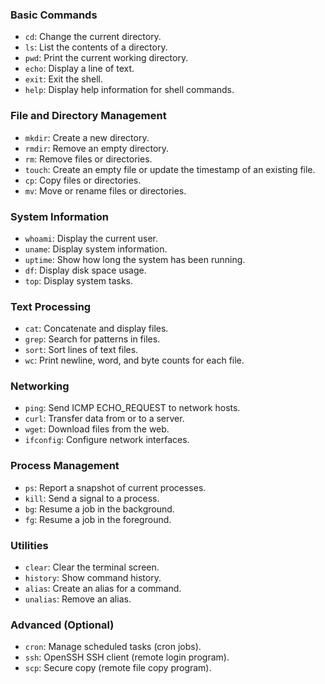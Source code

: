 ### Basic Commands
- `cd`: Change the current directory.
- `ls`: List the contents of a directory.
- `pwd`: Print the current working directory.
- `echo`: Display a line of text.
- `exit`: Exit the shell.
- `help`: Display help information for shell commands.

### File and Directory Management
- `mkdir`: Create a new directory.
- `rmdir`: Remove an empty directory.
- `rm`: Remove files or directories.
- `touch`: Create an empty file or update the timestamp of an existing file.
- `cp`: Copy files or directories.
- `mv`: Move or rename files or directories.

### System Information
- `whoami`: Display the current user.
- `uname`: Display system information.
- `uptime`: Show how long the system has been running.
- `df`: Display disk space usage.
- `top`: Display system tasks.

### Text Processing
- `cat`: Concatenate and display files.
- `grep`: Search for patterns in files.
- `sort`: Sort lines of text files.
- `wc`: Print newline, word, and byte counts for each file.

### Networking
- `ping`: Send ICMP ECHO_REQUEST to network hosts.
- `curl`: Transfer data from or to a server.
- `wget`: Download files from the web.
- `ifconfig`: Configure network interfaces.

### Process Management
- `ps`: Report a snapshot of current processes.
- `kill`: Send a signal to a process.
- `bg`: Resume a job in the background.
- `fg`: Resume a job in the foreground.

### Utilities
- `clear`: Clear the terminal screen.
- `history`: Show command history.
- `alias`: Create an alias for a command.
- `unalias`: Remove an alias.

### Advanced (Optional)
- `cron`: Manage scheduled tasks (cron jobs).
- `ssh`: OpenSSH SSH client (remote login program).
- `scp`: Secure copy (remote file copy program).